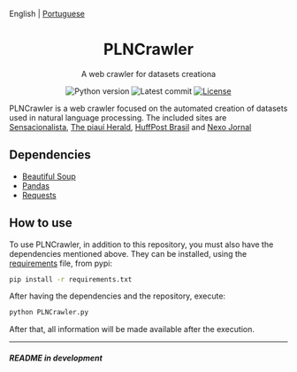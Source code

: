 English | [Portuguese](./README.pt-BR.md)

<h1 align="center">PLNCrawler</h1>

<div align="center">

A web crawler for datasets creationa

![Python version][python-src]
![Latest commit][commit-src]
[![License][license-src]][license-href]

</div>

PLNCrawler is a web crawler focused on the automated creation of datasets used in natural language processing. The included sites are [Sensacionalista](https://www.sensacionalista.com.br/pais/), [The piauí Herald](https://piaui.folha.uol.com.br/herald/), [HuffPost Brasil](https://www.huffpostbrasil.com/noticias/) and [Nexo Jornal](https://www.nexojornal.com.br/tema/Sociedade)

## Dependencies
- [Beautiful Soup](https://www.crummy.com/software/BeautifulSoup/)
- [Pandas](https://pandas.pydata.org/)
- [Requests](https://requests.readthedocs.io/en/master/)

## How to use

To use PLNCrawler, in addition to this repository, you must also have the dependencies mentioned above. They can be installed, using the [requirements](requirements.txt) file, from pypi:

```sh
pip install -r requirements.txt
```

After having the dependencies and the repository, execute:

```sh
python PLNCrawler.py 
```

After that, all information will be made available after the execution.

---
###### **README in development**

[python-src]: https://img.shields.io/badge/python-3.8-green.svg
[commit-src]: https://badgen.net/github/last-commit/schuberty/PLNCrawler
[license-src]: https://badgen.net/github/license/schuberty/PLNCrawler
[license-href]: LICENSE.md